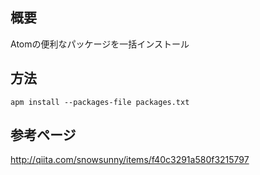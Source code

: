 ## 概要
Atomの便利なパッケージを一括インストール

## 方法
` apm install --packages-file packages.txt `

## 参考ページ
http://qiita.com/snowsunny/items/f40c3291a580f3215797
